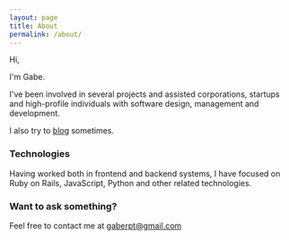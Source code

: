 ```yaml
---
layout: page
title: About
permalink: /about/
---
```

Hi,

I'm Gabe.

I've been involved in several projects and assisted corporations, startups and high-profile individuals with software design, management and development.

I also try to [blog](http://gaapt.github.io/) sometimes.


### Technologies
Having worked both in frontend and backend systems, I have focused on Ruby on Rails, JavaScript, Python and other related technologies.


### Want to ask something?
Feel free to contact me at [gaberpt@gmail.com](mailto:gaberpt@gmail.com)
